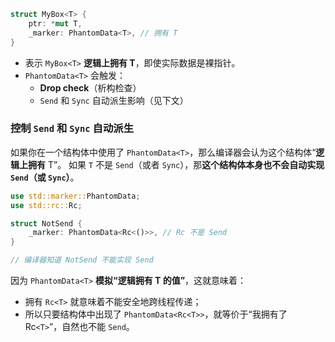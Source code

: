 ```rust
struct MyBox<T> {
    ptr: *mut T,
    _marker: PhantomData<T>, // 拥有 T
}

```
- 表示 `MyBox<T>` **逻辑上拥有 T**，即使实际数据是裸指针。
- `PhantomData<T>` 会触发：
    - **Drop check**（析构检查）
    - `Send` 和 `Sync` 自动派生影响（见下文）
### 控制 `Send` 和 `Sync` 自动派生

如果你在一个结构体中使用了 `PhantomData<T>`，那么编译器会认为这个结构体“**逻辑上拥有** T”。
如果 `T` 不是 `Send`（或者 `Sync`），那**这个结构体本身也不会自动实现 `Send`（或 `Sync`）**。
```rust
use std::marker::PhantomData;
use std::rc::Rc;

struct NotSend {
    _marker: PhantomData<Rc<()>>, // Rc 不是 Send
}

// 编译器知道 NotSend 不能实现 Send
```
因为 `PhantomData<T>` **模拟“逻辑拥有 T 的值”**，这就意味着：

- 拥有 `Rc<T>` 就意味着不能安全地跨线程传递；
- 所以只要结构体中出现了 `PhantomData<Rc<T>>`，就等价于“我拥有了 Rc`<T>`”，自然也不能 `Send`。